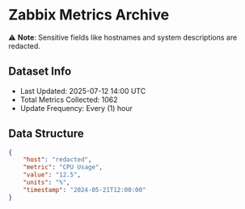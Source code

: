 # Zabbix Metrics Archive

⚠️ **Note**: Sensitive fields like hostnames and system descriptions are redacted.

## Dataset Info
- Last Updated: 2025-07-12 14:00 UTC
- Total Metrics Collected: 1062
- Update Frequency: Every (1) hour

## Data Structure
```json
{
    "host": "redacted",
    "metric": "CPU Usage",
    "value": "12.5",
    "units": "%",
    "timestamp": "2024-05-21T12:00:00"
}
```
